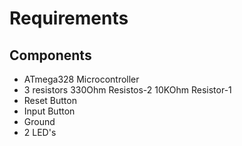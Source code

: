 # Requirements
## Components
* ATmega328 Microcontroller
* 3 resistors
330Ohm Resistos-2
10KOhm Resistor-1
* Reset Button
* Input Button
* Ground
* 2 LED's
